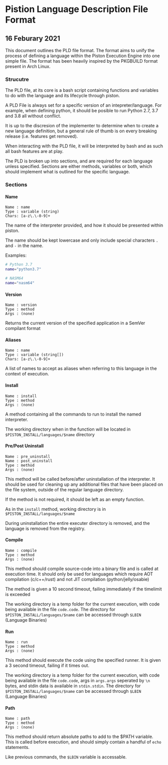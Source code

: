 # Pistion Language Description File Format

## 16 Feburary 2021

This document outlines the PLD file format.
The format aims to unify the process of defining a language within the Piston Execution Engine into one simple file.
The format has been heavily inspired by the PKGBUILD format present in Arch Linux.


### Strucutre

The PLD file, at its core is a bash script containing functions and variables to do with the language and its lifecycle through piston.

A PLD File is always set for a specific version of an intepreter/language.
For example, when defining python, it should be posible to run Python 2.7, 3.7 and 3.8 all without conflict.

It is up to the discresion of the implementer to determine when to create a new language definition, but a general rule of thumb is on every breaking release (i.e. features get removed).

When interacting with the PLD file, it will be interpreted by bash and as such all bash features are at play.

The PLD is broken up into sections, and are required for each language unless specified.
Sections are either methods, variables or both, which should implement what is outlined for the specific language.

### Sections

#### Name

```
Name : name
Type : variable (string)
Chars: [a-z\.\-0-9]+
```

The name of the interpreter provided, and how it should be presented within piston.

The name should be kept lowercase and only include special characters `.` and `-` in the name.

Examples:

```bash
# Python 3.7
name="python3.7"

# NASM64
name="nasm64"
```

#### Version

```
Name : version
Type : method
Args : (none)
```

Returns the current version of the specified application in a SemVer compilant format

#### Aliases

```
Name : name
Type : variable (string[])
Chars: [a-z\.\-0-9]+
```

A list of names to accept as aliases when referring to this language in the context of execution.


#### Install

```
Name : install
Type : method
Args : (none)
```

A method containing all the commands to run to install the named interpreter.

The working directory when in the function will be located in `$PISTON_INSTALL/languages/$name` directory


#### Pre/Post Uninstall

```
Name : pre_uninstall
Name : post_uninstall
Type : method
Args : (none)
```

This method will be called before/after uninstallation of the interpreter.
It should be used for cleaning up any additional files that have been placed on the file system, outside of the regular language directory.

If the method is not required, it should be left as an empty function.

As in the `install` method, working directory is in `$PISTON_INSTALL/languages/$name`

During uninstallation the entire executer directory is removed, and the language is removed from the registry.

#### Compile

```
Name : compile
Type : method
Args : (none)
```

This method should compile source-code into a binary file and is called at execution time. It should only be used for languages which require AOT compilation (c/c++/rust) and not JIT compilation (python/jelly/osabie)

The method is given a 10 second timeout, failing immediately if the timelimit is exceeded

The working directory is a temp folder for the current execution, with code being available in the file `code.code`. The directory for `$PISTON_INSTALL/languages/$name` can be accessed through `$LBIN` (Language Binaries)

#### Run

```
Name : run
Type : method
Args : (none)
```

This method should execute the code using the specified runner.
It is given a 3 second timeout, failing if it times out.

The working directory is a temp folder for the current execution, with code being available in the file `code.code`, args in `args.args` seperated by `\n` bytes, and stdin data is available in `stdin.stdin`. The directory for `$PISTON_INSTALL/languages/$name` can be accessed through `$LBIN` (Language Binaries)

#### Path

```
Name : path
Type : method
Args : (none)
```

This method should return absolute paths to add to the $PATH variable.
This is called before execution, and should simply contain a handful of `echo` statements.

Like previous commands, the `$LBIN` variable is accessable.